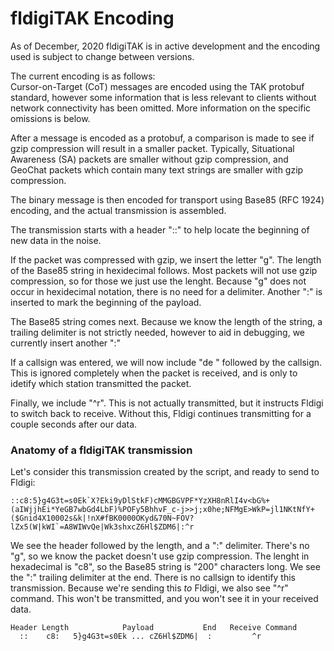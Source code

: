 # fldigiTAK Encoding
As of December, 2020 fldigiTAK is in active development and the encoding used is subject to change between versions.

The current encoding is as follows:  
Cursor-on-Target (CoT) messages are encoded using the TAK protobuf standard, however some information that is less relevant to clients without network connectivity has been omitted.  More information on the specific omissions is below.

After a message is encoded as a protobuf, a comparison is made to see if gzip compression will result in a smaller packet.  Typically, Situational Awareness (SA) packets are smaller without gzip compression, and GeoChat packets which contain many text strings are smaller with gzip compression.

The binary message is then encoded for transport using Base85 (RFC 1924) encoding, and the actual transmission is assembled.

The transmission starts with a header "::" to help locate the beginning of new data in the noise.

If the packet was compressed with gzip, we insert the letter "g".  The length of the Base85 string in hexidecimal follows.  Most packets will not use gzip compression, so for those we just use the lenght.  Because "g" does not occur in hexidecimal notation, there is no need for a delimiter. Another ":" is inserted to mark the beginning of the payload.

The Base85 string comes next.  Because we know the length of the string, a trailing delimiter is not strictly needed, however to aid in debugging, we currently insert another ":"

If a callsign was entered, we will now include "de " followed by the callsign.  This is ignored completely when the packet is received, and is only to idetify which station transmitted the packet.

Finally, we include "^r".  This is not actually transmitted, but it instructs Fldigi to switch back to receive.  Without this, Fldigi continues transmitting for a couple seconds after our data.

### Anatomy of a fldigiTAK transmission
Let's consider this transmission created by the script, and ready to send to Fldigi:
```
::c8:5}g4G3t=s0Ek`X?Eki9yDlStkF)cMMGBGVPF*YzXH8nRlI4v<bG%+(aIWjjhEi*YeGB7wbGd4LbF)%POFy5BhhvF_c-j>>j;x0he;NFMgE>WkP=jl1NKtNfY+($Gnid4X10002s&k|!nX#fBK0000OKyd&70N~FOV?lZx5(W|kWI`=A8WIWvQe|Wk3shxcZ6Hl$ZDM6|:^r
```
We see the header followed by the length, and a ":" delimiter.  There's no "g", so we know the packet doesn't use gzip compression.  The lenght in hexadecimal is "c8", so the Base85 string is "200" characters long.  We see the ":" trailing delimiter at the end.  There is no callsign to identify this transmission.  Because we're sending this _to_ Fldigi, we also see "^r" command.  This won't be transmitted, and you won't see it in your received data.
```
Header Length            Payload           End   Receive Command
  ::    c8:   5}g4G3t=s0Ek ... cZ6Hl$ZDM6|  :         ^r
```
